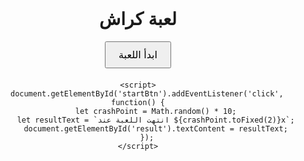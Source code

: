 <!DOCTYPE html>
<html lang="ar">
<head>
    <meta charset="UTF-8">
    <meta name="viewport" content="width=device-width, initial-scale=1.0">
    <title>لعبة كراش</title>
    <style>
        body { font-family: Arial, sans-serif; text-align: center; margin-top: 50px; }
        #startBtn { padding: 10px 20px; font-size: 16px; cursor: pointer; }
        #result { margin-top: 20px; font-size: 24px; }
    </style>
</head>
<body>
    <h1>لعبة كراش</h1>
    <button id="startBtn">ابدأ اللعبة</button>
    <div id="result"></div>

    <script>
        document.getElementById('startBtn').addEventListener('click', function() {
            let crashPoint = Math.random() * 10;
            let resultText = `انتهت اللعبة عند ${crashPoint.toFixed(2)}x`;
            document.getElementById('result').textContent = resultText;
        });
    </script>
</body>
</html>
